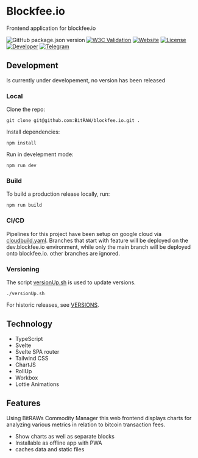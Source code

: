 # Blockfee.io

Frontend application for blockfee.io

![GitHub package.json version](https://img.shields.io/github/package-json/v/BitRAW/blockfee.io)
[![W3C Validation](https://img.shields.io/w3c-validation/default?targetUrl=https%3A%2F%2Fblockfee.io)](https://validator.w3.org/nu/?doc=https%3A%2F%2Fblockfee.io%2F)
[![Website](https://img.shields.io/website?down_color=red&down_message=down&up_color=green&up_message=up&url=https%3A%2F%2Fblockfee.io)](https://blockfee.io)
[![License](https://img.shields.io/github/license/BitRAW/blockfee.io)](https://github.com/BitRAW/blockfee.io/blob/main/LICENSE)
[![Developer](https://img.shields.io/badge/Developer-RAW%20Financial%20Technologies-41819A)](https://rft.global)
[![Telegram](https://img.shields.io/badge/Telegram-BlockFee.io-0088cc)](https://t.me/blockfee)

## Development

Is currently under developement, no version has been released

### Local

Clone the repo:

`git clone git@github.com:BitRAW/blockfee.io.git .`

Install dependencies:

`npm install`

Run in develepment mode:

`npm run dev`

### Build

To build a production release locally, run:

`npm run build`

### CI/CD

Pipelines for this project have been setup on google cloud via [cloudbuild.yaml](cloudbuild.yaml). Branches that start with feature will be deployed on the dev.blockfee.io environment, while only the main branch will be deployed onto blockfee.io. other branches are ignored.

### Versioning

The script [versionUp.sh](versionUp.sh) is used to update versions.

`./versionUp.sh`

For historic releases, see [VERSIONS](VERSIONS.md).

## Technology

- TypeScript
- Svelte
- Svelte SPA router
- Tailwind CSS
- ChartJS
- RollUp
- Workbox
- Lottie Animations

## Features

Using BitRAWs Commodity Manager this web frontend displays charts for analyzing various metrics in relation to bitcoin transaction fees.

- Show charts as well as separate blocks
- Installable as offline app with PWA
- caches data and static files
